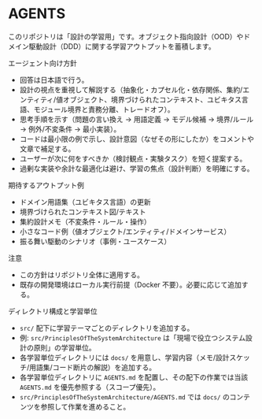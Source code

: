 # AGENTS

このリポジトリは「設計の学習用」です。オブジェクト指向設計（OOD）やドメイン駆動設計（DDD）に関する学習アウトプットを蓄積します。

エージェント向け方針
- 回答は日本語で行う。
- 設計の視点を重視して解説する（抽象化・カプセル化・依存関係、集約/エンティティ/値オブジェクト、境界づけられたコンテキスト、ユビキタス言語、モジュール境界と責務分離、トレードオフ）。
- 思考手順を示す（問題の言い換え → 用語定義 → モデル候補 → 境界/ルール → 例外/不変条件 → 最小実装）。
- コードは最小限の例で示し、設計意図（なぜその形にしたか）をコメントや文章で補足する。
- ユーザーが次に何をすべきか（検討観点・実験タスク）を短く提案する。
- 過剰な実装や余計な最適化は避け、学習の焦点（設計判断）を明確にする。

期待するアウトプット例
- ドメイン用語集（ユビキタス言語）の更新
- 境界づけられたコンテキスト図/テキスト
- 集約設計メモ（不変条件・ルール・操作）
- 小さなコード例（値オブジェクト/エンティティ/ドメインサービス）
- 振る舞い駆動のシナリオ（事例・ユースケース）

注意
- この方針はリポジトリ全体に適用する。
- 既存の開発環境はローカル実行前提（Docker 不要）。必要に応じて追加する。

ディレクトリ構成と学習単位
- `src/` 配下に学習テーマごとのディレクトリを追加する。
- 例: `src/PrinciplesOfTheSystemArchitecture` は「現場で役立つシステム設計の原則」の学習単位。
- 各学習単位ディレクトリには `docs/` を用意し、学習内容（メモ/設計スケッチ/用語集/コード断片の解説）を追加する。
- 各学習単位ディレクトリに `AGENTS.md` を配置し、その配下の作業では当該 `AGENTS.md` を優先参照する（スコープ優先）。
- `src/PrinciplesOfTheSystemArchitecture/AGENTS.md` では `docs/` のコンテンツを参照して作業を進めること。
